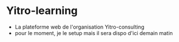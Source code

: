 # Yitro-learning

- La plateforme web de l'organisation Yitro-consulting
- pour le moment, je le setup mais il sera dispo d'ici demain matin
